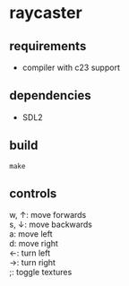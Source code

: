# raycaster

## requirements
* compiler with c23 support

## dependencies

* SDL2

## build

```
make
```

## controls
w, ↑: move forwards\
s, ↓: move backwards\
a: move left\
d: move right\
←: turn left\
→: turn right\
;: toggle textures
